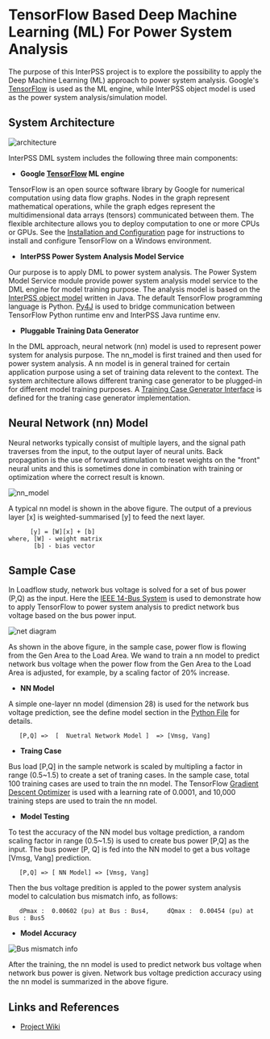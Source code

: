 # TensorFlow Based Deep Machine Learning (ML) For Power System Analysis

The purpose of this InterPSS project is to explore the possibility to apply the Deep Machine Learning (ML) approach to power system analysis. Google's [TensorFlow](https://www.tensorflow.org/) is used as the ML engine, while InterPSS object model is used as the power system analysis/simulation model. 

## System Architecture

![architecture](https://github.com/interpss/DeepMachineLearning/blob/master/ipss.dml/doc/image/dmp_architecture.png)

InterPSS DML system includes the following three main components:

* **Google [TensorFlow](https://www.tensorflow.org/) ML engine**

TensorFlow is an open source software library by Google for numerical computation using data flow graphs. Nodes in the graph represent mathematical operations, while the graph edges represent the multidimensional data arrays (tensors) communicated between them. The flexible architecture allows you to deploy computation to one or more CPUs or GPUs. See the [Installation and Configuration](https://github.com/interpss/DeepMachineLearning/wiki/Runtime-Env-Setup#installation-and-configuration) page for instructions to install and configure TensorFlow on a Windows environment.   

* **InterPSS Power System Analysis Model Service**

Our purpose is to apply DML to power system analysis. The Power System Model Service module provide power system analysis model service to the DML engine for model training purpose. The analysis model is based on the [InterPSS object model](www.interpss.org) written in Java. The default TensorFlow programming language is Python. [Py4J](https://www.py4j.org/) is used to bridge communication between TensorFlow Python runtime env and InterPSS Java runtime env. 

* **Pluggable Training Data Generator**

In the DML approach, neural network (nn) model is used to represent power system for analysis purpose. The nn_model is first trained and then used for power system analysis. A nn model is in general trained for certain application purpose using a set of training data relevent to the context. The system architecture allows different traning case generator to be plugged-in for different model training purposes. A  [Training Case Generator Interface](https://github.com/interpss/DeepMachineLearning/blob/master/ipss.dml/src/org/interpss/service/train/ITrainCaseBuilder.java) is defined for the traning case generator implementation.    


## Neural Network (nn) Model

Neural networks typically consist of multiple layers, and the signal path traverses from the input, to the output layer of neural units. Back propagation is the use of forward stimulation to reset weights on the "front" neural units and this is sometimes done in combination with training or optimization where the correct result is known.

![nn_model](https://github.com/interpss/DeepMachineLearning/blob/master/ipss.dml/doc/image/dmp_nn_layer.png)

A typical nn model is shown in the above figure. The output of a previous layer [x] is weighted-summarised [y] to feed the next layer.  


```      
      [y] = [W][x] + [b]
where, [W] - weight matrix
       [b] - bias vector
```

## Sample Case

In Loadflow study, network bus voltage is solved for a set of bus power (P,Q) as the input. Here the [IEEE 14-Bus System](https://github.com/interpss/DeepMachineLearning/blob/master/ipss.dml/doc/image/IEEE14Bus.jpg) is used to demonstrate how to apply TensorFlow to power system analysis to predict network bus voltage based on the bus power input.

![net diagram](https://github.com/interpss/DeepMachineLearning/blob/master/ipss.dml/doc/image/IEEE14Bus_small.jpg)

As shown in the above figure, in the sample case, power flow is flowing from the Gen Area to the Load Area. We wand to train a nn model to predict network bus voltage when the power flow from the Gen Area to the Load Area is adjusted, for example, by a scaling factor of 20% increase.

 * **NN Model**

A simple one-layer nn model (dimension 28) is used for the network bus voltage prediction, see the define model section in the [Python File](https://github.com/interpss/DeepMachineLearning/blob/master/ipss.dml/py/predict_voltage.py) for details.

```      
   [P,Q] =>  [  Nuetral Network Model ]  => [Vmsg, Vang]
```

 * **Traing Case**
 
Bus load [P,Q] in the sample network is scaled by multipling a factor in range (0.5~1.5) to create a set of traning cases. In the sample case, total 100 training cases are used to train the nn model. The TensorFlow [Gradient Descent Optimizer](https://www.tensorflow.org/api_docs/python/tf/train/GradientDescentOptimizer) is used with a learning rate of 0.0001, and 10,000 training steps are used to train the nn model. 

 * **Model Testing**

To test the accuracy of the NN model bus voltage prediction, a random scaling factor in range (0.5~1.5) is used to create bus power [P,Q] as the input. The bus power [P, Q] is fed into the NN model to get a bus voltage [Vmsg, Vang] prediction.   

```      
   [P,Q] => [ NN Model] => [Vmsg, Vang]
```
Then the bus voltage predition is appled to the power system analysis model to calculation bus mismatch info, as follows: 

```
   dPmax :  0.00602 (pu) at Bus : Bus4,     dQmax :  0.00454 (pu) at Bus : Bus5
```

* **Model Accuracy**

![Bus mismatch info](https://github.com/interpss/DeepMachineLearning/blob/master/ipss.dml/doc/image/dmp_busmismatch.png)

After the training, the nn model is used to predict network bus voltage when network bus power is given. Network bus voltage prediction accuracy using the nn model is summarized in the above figure.

## Links and References

* [Project Wiki](https://github.com/interpss/DeepMachineLearning/wiki)
